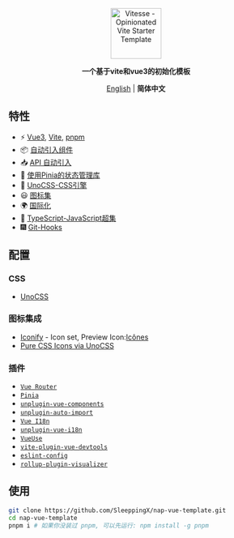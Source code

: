 <p align='center'>
  <img src='./public/nap.svg' alt='Vitesse - Opinionated Vite Starter Template' width='100'/>
</p>

<p align='center'>
<b>一个基于vite和vue3的初始化模板</b>
</p>

<p align='center'>
<a href="https://github.com/SleeppingX/nap-vue-template/blob/main/README.md">English</a> | <b>简体中文</b>
<!-- Contributors: Thanks for getting interested, however we DON'T accept new translations to the README, thanks. -->
</p>

## 特性
- ⚡️ [Vue3](https://github.com/vuejs/core), [Vite](https://github.com/vitejs/vite), [pnpm](https://pnpm.io/)
- 📦 [自动引入组件](https://github.com/unplugin/unplugin-vue-components)
- 📥 [API 自动引入](https://github.com/unplugin/unplugin-auto-import)
- 🍍 [使用Pinia的状态管理库](https://pinia.vuejs.org)
- 🎨 [UnoCSS-CSS引擎](https://github.com/unocss/unocss)
- 😃 [图标集](https://github.com/antfu/unocss/tree/main/packages/preset-icons)
- 🌍 [国际化](./locales)
- 🦾 [TypeScript-JavaScript超集](https://www.typescriptlang.org/)
- 🎆 [Git-Hooks](https://github.com/toplenboren/simple-git-hooks)

## 配置

### CSS

- [UnoCSS](https://github.com/antfu/unocss)

### 图标集成

- [Iconify](https://iconify.design) - Icon set, Preview Icon:[Icônes](https://icones.netlify.app/)
- [Pure CSS Icons via UnoCSS](https://github.com/antfu/unocss/tree/main/packages/preset-icons)

### 插件

- [`Vue Router`](https://github.com/vuejs/router)
- [`Pinia`](https://pinia.vuejs.org)
- [`unplugin-vue-components`](https://github.com/antfu/unplugin-vue-components)
- [`unplugin-auto-import`](https://github.com/antfu/unplugin-auto-import)
- [`Vue I18n`](https://github.com/intlify/vue-i18n-next)
- [`unplugin-vue-i18n`](https://github.com/intlify/bundle-tools/tree/main/packages/unplugin-vue-i18n)
- [`VueUse`](https://github.com/antfu/vueuse)
- [`vite-plugin-vue-devtools`](https://github.com/webfansplz/vite-plugin-vue-devtools)
- [`eslint-config`](https://github.com/antfu/eslint-config)
- [`rollup-plugin-visualizer`](https://github.com/btd/rollup-plugin-visualizer)

## 使用

```bash
git clone https://github.com/SleeppingX/nap-vue-template.git
cd nap-vue-template
pnpm i # 如果你没装过 pnpm, 可以先运行: npm install -g pnpm
```
